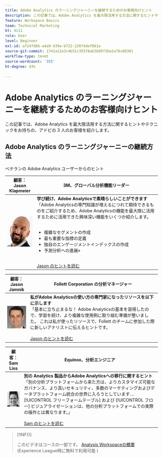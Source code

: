 ```yaml
---
title: Adobe Analytics のラーニングジャーニーを継続するためのお客様向けヒント
description: この記事では、Adobe Analytics を最大限活用する方法に関するヒントやテクニックをお持ちの、アドビの 3 人のお客様を紹介します。
feature: Workspace Basics
team: Technical Marketing
kt: 4111
role: User
level: Beginner
exl-id: af24fd66-a4a9-439a-b722-226f4def861a
source-git-commit: 1741a12e3c4b51c355f8ab3b8973be2a78c08301
workflow-type: tm+mt
source-wordcount: '355'
ht-degree: 43%

---
```


# Adobe Analytics のラーニングジャーニーを継続するためのお客様向けヒント

この記事では、Adobe Analytics を最大限活用する方法に関するヒントやテクニックをお持ちの、アドビの 3 人のお客様を紹介します。

## Adobe Analytics のラーニングジャーニーの継続方法

ベテランの Adobe Analytics ユーザーからのヒント

| 顧客：<br>Jason Klapmeier | 3M、グローバル分析機能リーダー |
|------------|------------|
| ![Jason Klapmeier](assets/jasonklapmeier.jpg) | **学び続け、Adobe Analyticsで素晴らしいことができます** <br> 「Adobe Analyticsの専門知識が増えるにつれて期待できるものをご紹介するため、Adobe Analyticsの機能を最大限に活用するために活用できた興味深い機能をいくつか紹介します。 <br><br><ul><li>複雑なセグメントの作成</li><li>最も重要な指標の定義</li><li>独自のエンゲージメントインデックスの作成</li><li>予測分析への進展»</li></ul><br>[Jason のヒントを読む](https://experienceleaguecommunities.adobe.com/t5/adobe-analytics-discussions/incredible-things-you-can-do-in-adobe-analytics/td-p/354333?profile.language=ja) |

| 顧客：<br>Jason Jamnik | Follett Corporation の分析マネージャー |
|------------|------------|
| ![Jason Klapmeier](assets/jasonjamnik.jpg) | **私がAdobe Analyticsの使い方の専門家になったリソースを以下に示します** <br> 「基本に立ち止まるな！ Adobe Analyticsの基本を習得したので、学習を続け、より複雑な使用例に取り組む準備が整いました。 これは私が使ったリソースで、Follett のチームに参加した際に新しいアナリストに伝えるヒントです。<br><br>[Jason のヒントを読む](https://experienceleaguecommunities.adobe.com/t5/adobe-analytics-discussions/here-are-the-resources-i-used-to-become-an-expert-at-using-adobe/m-p/354226?profile.language=ja) |

| 顧客：<br>Sam Liss | Equinox、分析エンジニア |
|------------|------------|
| ![Sam Liss](assets/samliss.jpg) | **別の Analytics 製品からAdobe Analyticsへの移行に関するヒント** <br> 「別の分析プラットフォームから来た方は、よりカスタマイズ可能なガバナンス、より高いセキュリティ、多数のマーケティングおよびデータプラットフォーム統合の世界に入ろうとしています.... [!UICONTROL フリーフォームテーブル] および [!UICONTROL フロー] ビジュアライゼーションは、他の分析プラットフォームでの実際の操作とは異なります。」<br><br>[Sam のヒントを読む](https://experienceleaguecommunities.adobe.com/t5/adobe-analytics-discussions/an-analyst-s-quick-start-guide-switching-to-adobe/td-p/354312?profile.language=ja) |

>[!INFO]
>
> このビデオはコースの一部です。 [Analysis Workspaceの概要](https://experienceleague.adobe.com/?recommended=Analytics-U-1-2020.1.workspace&amp;lang=ja)(Experience League時に無料で利用可能 )
